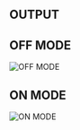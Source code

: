 ## OUTPUT
## OFF MODE
![OFF MODE](https://user-images.githubusercontent.com/101441389/164677705-23edcf2b-c8f1-4816-b494-be51480492e8.PNG)
## ON MODE
![ON MODE](https://user-images.githubusercontent.com/101441389/164889771-39386b90-1e77-4857-8e53-2166b35b75a3.PNG)
